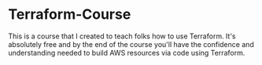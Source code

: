 # Terraform-Course
This is a course that I created to teach folks how to use Terraform. It's absolutely free and by the end of the course you'll have the confidence and understanding needed to build AWS resources via code using Terraform.
